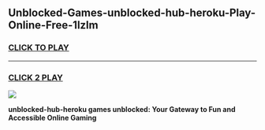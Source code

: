
## Unblocked-Games-unblocked-hub-heroku-Play-Online-Free-1lzlm
<h3>
<a href="https://premium76.site?title=unblocked-hub-heroku&ref=26A">CLICK TO PLAY</a></h3>
<hr>

<h3>
<a href="https://premium76.site?title=unblocked-hub-heroku&ref=26A">CLICK 2 PLAY</a>
  
</h3>

<a href="https://premium76.site?title=unblocked-hub-heroku&ref=26A"><img src="https://clearcache.store/games.png"></a>


**unblocked-hub-heroku games unblocked: Your Gateway to Fun and Accessible Online Gaming**

